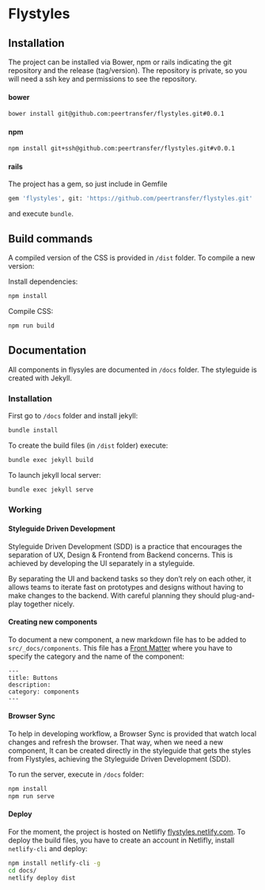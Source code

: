 # Flystyles

## Installation

The project can be installed via Bower, npm or rails indicating the git repository and the release (tag/version).
The repository is private, so you will need a ssh key and permissions to see the repository.

#### bower

```bash
bower install git@github.com:peertransfer/flystyles.git#0.0.1
```

#### npm
```bash
npm install git+ssh@github.com:peertransfer/flystyles.git#v0.0.1
```

#### rails

The project has a gem, so just include in Gemfile

```bash
gem 'flystyles', git: 'https://github.com/peertransfer/flystyles.git'
```
and execute `bundle`.

## Build commands

A compiled version of the CSS is provided in `/dist` folder.
To compile a new version:

Install dependencies:
```bash
npm install
```

Compile CSS:
```bash
npm run build
```

## Documentation

All components in flysyles are documented in `/docs` folder. The styleguide is created with Jekyll.

### Installation

First go to `/docs` folder and install jekyll:

```bash
bundle install
```

To create the build files (in `/dist` folder) execute:

```bash
bundle exec jekyll build
```

To launch jekyll local server:

```bash
bundle exec jekyll serve
```

### Working

#### Styleguide Driven Development

Styleguide Driven Development (SDD) is a practice that encourages the separation of UX, Design & Frontend from Backend concerns. This is achieved by developing the UI separately in a styleguide.

By separating the UI and backend tasks so they don’t rely on each other, it allows teams to iterate fast on prototypes and designs without having to make changes to the backend. With careful planning they should plug-and-play together nicely.

#### Creating new components

To document a new component, a new markdown file has to be added to `src/_docs/components`. This file has a [Front Matter](https://jekyllrb.com/docs/frontmatter/) where you have to specify the category and the name of the component:

```
---
title: Buttons
description:
category: components
---
```

#### Browser Sync

To help in developing workflow, a Browser Sync is provided that watch local changes and refresh the browser. That way, when we need a new component, It can be created directly in the styleguide that gets the styles from Flystyles, achieving the Styleguide Driven Development (SDD).

To run the server, execute in `/docs` folder:

```bash
npm install
npm run serve
```

#### Deploy

For the moment, the project is hosted on Netlifly [flystyles.netlify.com](http://flystyles.netlify.com/). To deploy the build files, you have to create an account in Netlifly, install `netlify-cli` and deploy:

```bash
npm install netlify-cli -g
cd docs/
netlify deploy dist
```
